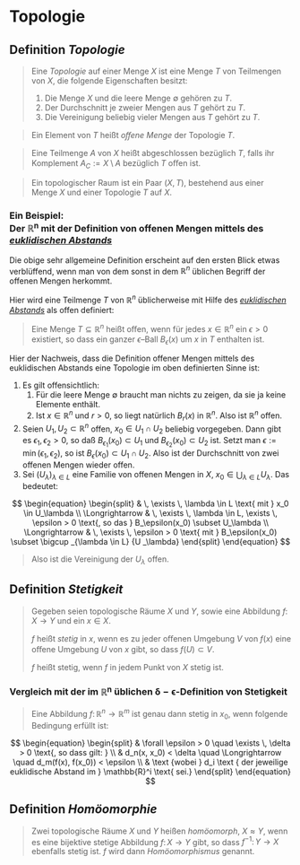 # Topologie

## Definition *Topologie*

> Eine *Topologie* auf einer Menge $X$ ist eine Menge $T$ von Teilmengen von $X$, die folgende Eigenschaften besitzt:
> 1. Die Menge $X$ und die leere Menge $\emptyset$ gehören zu $T$.
> 1. Der Durchschnitt je zweier Mengen aus $T$ gehört zu $T$.
> 1. Die Vereinigung beliebig vieler Mengen aus $T$ gehört zu $T$.

> Ein Element von $T$ heißt *oﬀene Menge* der Topologie $T$.

> Eine Teilmenge $A$ von $X$ heißt abgeschlossen bezüglich $T$, falls ihr Komplement $A_C := X \setminus A$ bezüglich $T$ oﬀen ist.

> Ein topologischer Raum ist ein Paar $(X,T)$, bestehend aus einer Menge $X$ und einer Topologie $T$ auf $X$.

### Ein Beispiel:<br>Der $\boldsymbol{\mathbb{R}^n}$ mit der Definition von offenen Mengen mittels des *[euklidischen Abstands](https://de.m.wikipedia.org/wiki/Euklidischer_Abstand)*

Die obige sehr allgemeine Definition erscheint auf den ersten Blick etwas verblüffend, wenn man von dem sonst in dem $\mathbb{R}^n$ üblichen Begriff der offenen Mengen herkommt.

Hier wird eine Teilmenge $T$ von $\mathbb{R}^n$ üblicherweise mit Hilfe des *[euklidischen Abstands](https://de.m.wikipedia.org/wiki/Euklidischer_Abstand)* als offen definiert:

> Eine Menge $T \subseteq \mathbb{R}^n$ heißt oﬀen, wenn für jedes $x \in \mathbb{R}^n$ ein $\epsilon > 0$ existiert, so dass ein ganzer $\epsilon$–Ball $B_\epsilon(x)$ um $x$ in $T$  enthalten ist.

Hier der Nachweis, dass die Definition offener Mengen mittels des euklidischen Abstands eine Topologie im oben definierten Sinne ist:

1. Es gilt offensichtlich:
    1. Für die leere Menge $\emptyset$ braucht man nichts zu zeigen, da sie ja keine Elemente enthält.
    1. Ist $x \in \mathbb{R}^n$ und $r > 0$, so liegt natürlich $B_r(x)$ in $\mathbb{R}^n$. Also ist $\mathbb{R}^n$ offen.
1. Seien $U_1, U_2 \subset \mathbb{R}^n$ offen, $x_0 \in U_1 \cap U_2$ beliebig vorgegeben. Dann gibt es $\epsilon_1, \epsilon_2 > 0$, so daß $B_{\epsilon_1}(x_0) \subset U_1$ und $B_{\epsilon_2}(x_0) \subset U_2$ ist. Setzt man $\epsilon := \min(\epsilon_1, \epsilon_2)$, so ist $B_\epsilon(x_0) \subset U_1 \cap U_2$. Also ist der Durchschnitt von zwei offenen Mengen wieder offen.
1. Sei $(U_\lambda)_{\lambda \in L}$ eine Familie von offenen Mengen in $X$, $x_0 \in \bigcup _{\lambda \in L} {U _\lambda}$. Das bedeutet:

$$
\begin{equation}
\begin{split}
& \, \exists \, \lambda \in L \text{ mit } x_0 \in U_\lambda \\
\Longrightarrow & \, \exists \, \lambda \in L, \exists \, \epsilon > 0 \text{, so das } B_\epsilon(x_0) \subset U_\lambda \\
\Longrightarrow & \, \exists \, \epsilon > 0 \text{ mit } B_\epsilon(x_0) \subset \bigcup _{\lambda \in L} {U _\lambda} 
\end{split}
\end{equation}
$$

> Also ist die Vereinigung der $U_\lambda$ offen.

## Definition *Stetigkeit*

> Gegeben seien topologische Räume $X$ und $Y$, sowie eine Abbildung $f \colon X \to Y$ und ein $x \in X$.
>
> $f$ heißt *stetig* in $x$, wenn es zu jeder oﬀenen Umgebung $V$ von $f(x)$ eine oﬀene Umgebung $U$ von $x$ gibt, so dass $f(U) \subset V$.
>
> $f$ heißt stetig, wenn $f$ in jedem Punkt von $X$ stetig ist.

### Vergleich mit der im $\boldsymbol{\mathbb{R}^n}$ üblichen $\boldsymbol{\delta-\epsilon}$-Definition von Stetigkeit

> Eine Abbildung $f \colon \mathbb{R}^n \to \mathbb{R}^m$ ist genau dann stetig in $x_0$, wenn folgende Bedingung erfüllt ist:

$$
\begin{equation}
\begin{split}
& \forall \epsilon > 0 \quad \exists \, \delta > 0 \text{, so dass gilt: } \\
& d_n(x, x_0) < \delta \quad \Longrightarrow \quad d_m(f(x), f(x_0)) < \epsilon \\
& \text {wobei } d_i \text { der jeweilige euklidische Abstand im } \mathbb{R}^i \text{ sei.}
\end{split}
\end{equation}
$$

## Definition *Homöomorphie*

> Zwei topologische Räume $X$ und $Y$ heißen *homöomorph*, $X \approx Y$, wenn es eine bijektive stetige Abbildung $f \colon X \to Y$ gibt, so dass $f^{-1} \colon Y \to X$ ebenfalls stetig ist. $f$ wird dann *Homöomorphismus* genannt.

